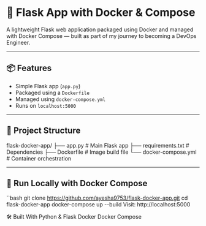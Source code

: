 # 🚀 Flask App with Docker & Compose

A lightweight Flask web application packaged using Docker and managed with Docker Compose — built as part of my journey to becoming a DevOps Engineer.

---

## 📦 Features

- Simple Flask app (`app.py`)
- Packaged using a `Dockerfile`
- Managed using `docker-compose.yml`
- Runs on `localhost:5000`

---

## 📁 Project Structure

flask-docker-app/
├── app.py # Main Flask app
├── requirements.txt # Dependencies
├── Dockerfile # Image build file
└── docker-compose.yml # Container orchestration

---

## 🚀 Run Locally with Docker Compose

``bash
git clone https://github.com/ayesha9753/flask-docker-app.git
cd flask-docker-app
docker-compose up --build
Visit: http://localhost:5000

🛠 Built With
Python & Flask
Docker
Docker Compose
